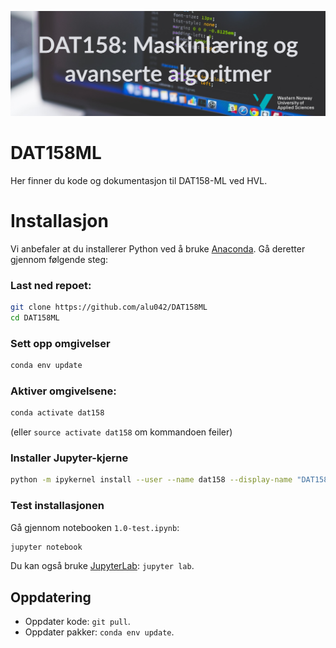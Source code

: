![DAT158 image](./assets/dat158-1.jpg)

# DAT158ML
Her finner du kode og dokumentasjon til DAT158-ML ved HVL. 

# Installasjon
Vi anbefaler at du installerer Python ved å bruke [Anaconda](https://www.anaconda.com/distribution). Gå deretter gjennom følgende steg: 
### Last ned repoet: 
```bash
git clone https://github.com/alu042/DAT158ML
cd DAT158ML
```
### Sett opp omgivelser
```bash
conda env update
```

### Aktiver omgivelsene:
```bash
conda activate dat158
```
(eller `source activate dat158` om kommandoen feiler)

### Installer Jupyter-kjerne
```bash
python -m ipykernel install --user --name dat158 --display-name "DAT158"
```

### Test installasjonen
Gå gjennom notebooken `1.0-test.ipynb`:
```bash
jupyter notebook
```
Du kan også bruke [JupyterLab](https://github.com/jupyterlab/jupyterlab): `jupyter lab`.

## Oppdatering
* Oppdater kode: `git pull`. 
* Oppdater pakker: `conda env update`.




